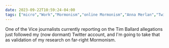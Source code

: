 ```yaml
---
date: 2023-09-22T10:59:24-04:00
tags: ["micro","Work","Mormonism","online Mormonism","Anna Merlan","Twitter","Tim Ballard","far-right"]
---
```

One of the Vice journalists currently reporting on the Tim Ballard allegations just followed my (now dormant) Twitter account, and I'm going to take that as validation of my research on far-right Mormonism.
